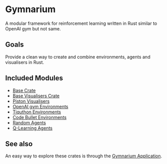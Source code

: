 # Gymnarium

A modular framework for reinforcement learning written in Rust similar to OpenAI gym but not same.

## Goals

Provide a clean way to create and combine environments, agents and visualisers in Rust.

## Included Modules

* [Base Crate](https://github.com/tiquthon/gymnarium_base)
* [Base Visualisers Crate](https://github.com/tiquthon/gymnarium_visualisers_base)
* [Piston Visualisers](https://github.com/tiquthon/gymnarium_visualisers_piston)
* [OpenAI gym Environments](https://github.com/tiquthon/gymnarium_environments_gym)
* [Tiquthon Environments](https://github.com/tiquthon/gymnarium_environments_tiquthon)
* [Code Bullet Environments](https://github.com/tiquthon/gymnarium_environments_code_bullet)
* [Random Agents](https://github.com/tiquthon/gymnarium_agents_random)
* [Q-Learning Agents](https://github.com/tiquthon/gymnarium_agents_q_learning)

## See also

An easy way to explore these crates is through the 
[Gymnarium Application](https://github.com/tiquthon/gymnarium_application).
